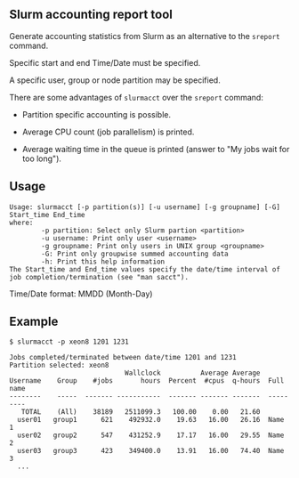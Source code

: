 Slurm accounting report tool
----------------------------

Generate accounting statistics from Slurm as an alternative to the ```sreport``` command.

Specific start and end Time/Date must be specified.

A specific user, group or node partition may be specified.

There are some advantages of ```slurmacct```  over the ```sreport``` command:

* Partition specific accounting is possible.

* Average CPU count (job parallelism) is printed.

* Average waiting time in the queue is printed (answer to "My jobs wait for too long").

Usage
-----

```
Usage: slurmacct [-p partition(s)] [-u username] [-g groupname] [-G] Start_time End_time
where:
        -p partition: Select only Slurm partion <partition>
        -u username: Print only user <username> 
        -g groupname: Print only users in UNIX group <groupname>
        -G: Print only groupwise summed accounting data
        -h: Print this help information
The Start_time and End_time values specify the date/time interval of
job completion/termination (see "man sacct").
```

Time/Date format: MMDD (Month-Day)


Example
-------

```
$ slurmacct -p xeon8 1201 1231

Jobs completed/terminated between date/time 1201 and 1231
Partition selected: xeon8
                             Wallclock          Average Average
Username    Group    #jobs       hours  Percent  #cpus  q-hours  Full name
--------    -----  ------- -----------  ------- ------- -------  ---------
   TOTAL    (All)    38189   2511099.3   100.00    0.00   21.60  
  user01   group1      621    492932.0    19.63   16.00   26.16  Name 1
  user02   group2      547    431252.9    17.17   16.00   29.55  Name 2
  user03   group3      423    349400.0    13.91   16.00   74.40  Name 3
  ...
```
